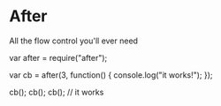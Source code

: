 # After #

All the flow control you'll ever need

var after = require("after");

var cb = after(3, function() {
  console.log("it works!");
});

cb();
cb();
cb(); // it works